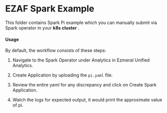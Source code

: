 # EZAF Spark Example

This folder contains Spark Pi example which you can manually submit via Spark operator in your **k8s cluster** .

#### Usage
By default, the workflow consists of these steps:

1. Navigate to the Spark Operator under Analytics in Ezmeral Unified Analytics.

2. Create Application by uploading the `pi.yaml` file.

3. Review the entire yaml for any discrepancy and click on Create Spark Application.

4. Watch the logs for expected output, it would print the approximate value of pi.
